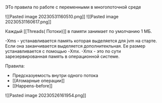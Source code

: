 ЭТо правила по работе с переменными в многопоточной среде

![[Pasted image 20230531160510.png]]
![[Pasted image 20230531160617.png]]

Каждый [[Threads( Потоки)]] в памяти занимает по умолчанию 1 МБ.

-Xms - устанавливается память которая выделяется для jvm на старте. Если она заканчивается выделяется дополнитекльная. Ее размер устанавливается с помощью -Xmx.
-Xmx - это по сути зарезервированная память в операционной системе.

Правила:
- Предсказуемость внутри одного потока
- [[Атомарные операции]]
- [[Happens-before]]

![[Pasted image 20230526161954.png]]